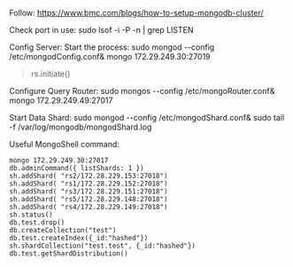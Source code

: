 Follow: https://www.bmc.com/blogs/how-to-setup-mongodb-cluster/  

Check port in use:
sudo lsof -i -P -n | grep LISTEN

Config Server:
Start the process: sudo mongod --config /etc/mongodConfig.conf&
mongo 172.29.249.30:27019
> rs.initiate()

Configure Query Router:
sudo mongos --config /etc/mongoRouter.conf&
mongo 172.29.249.49:27017

Start Data Shard:
sudo mongod --config /etc/mongodShard.conf&
sudo tail -f /var/log/mongodb/mongodShard.log

Useful MongoShell command:
```
mongo 172.29.249.30:27017
db.adminCommand({ listShards: 1 })
sh.addShard( "rs2/172.28.229.153:27018")
sh.addShard( "rs1/172.28.229.152:27018")
sh.addShard( "rs3/172.28.229.151:27018")
sh.addShard( "rs5/172.28.229.148:27018")
sh.addShard( "rs4/172.28.229.149:27018")
sh.status()
db.test.drop()
db.createCollection("test")
db.test.createIndex({_id:"hashed"})
sh.shardCollection("test.test", {_id:"hashed"})
db.test.getShardDistribution()
```